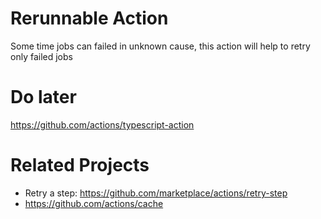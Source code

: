 # Rerunnable Action
Some time jobs can failed in unknown cause, this action will help to retry only failed jobs

# Do later
https://github.com/actions/typescript-action

# Related Projects
- Retry a step: https://github.com/marketplace/actions/retry-step
- https://github.com/actions/cache